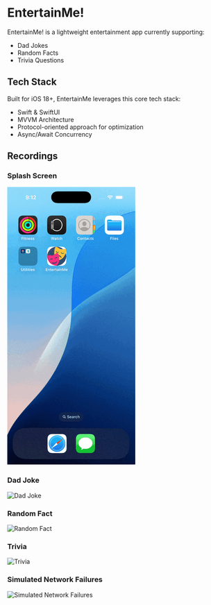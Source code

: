 # EntertainMe!

EntertainMe! is a lightweight entertainment app currently supporting:
- Dad Jokes
- Random Facts
- Trivia Questions

## Tech Stack

Built for iOS 18+, EntertainMe leverages this core tech stack:
- Swift & SwiftUI
- MVVM Architecture
- Protocol-oriented approach for optimization
- Async/Await Concurrency

## Recordings

### Splash Screen

![Splash Screen](Media/SplashScreen.gif)

### Dad Joke

![Dad Joke](https://i.giphy.com/media/v1.Y2lkPTc5MGI3NjExY21hM3V4ZWM2Y24zYXI0aDNlczJkbndreTh6OTRzaTNqZWZhc2gyOSZlcD12MV9pbnRlcm5hbF9naWZfYnlfaWQmY3Q9Zw/nN23aloljy5SN3nHyD/giphy.gif)

### Random Fact

![Random Fact](https://i.giphy.com/media/v1.Y2lkPTc5MGI3NjExNXFzamI1dDI3dG41OGQ0YjBrc251M3h2MTlncTAwb205dzhidnM2MiZlcD12MV9pbnRlcm5hbF9naWZfYnlfaWQmY3Q9Zw/HYkz90szmIINlB2Zns/giphy.gif)

### Trivia

![Trivia](https://i.giphy.com/media/v1.Y2lkPTc5MGI3NjExbDFoeDg0azFoajY0OHB2ejg3ZGtzZWh4dTAzYjJvMmM4ank5ZjFiMiZlcD12MV9pbnRlcm5hbF9naWZfYnlfaWQmY3Q9Zw/9e0lTYhw2XFGV8kCii/giphy.gif)

### Simulated Network Failures

![Simulated Network Failures](https://i.giphy.com/media/v1.Y2lkPTc5MGI3NjExOGF0dzg1a2hkd2FlNW41c2djdmQ4MDdxaWlydzhxdTUxa3Jhejc1diZlcD12MV9pbnRlcm5hbF9naWZfYnlfaWQmY3Q9Zw/eqJzVAhlMQTDaH0hy1/giphy.gif)
